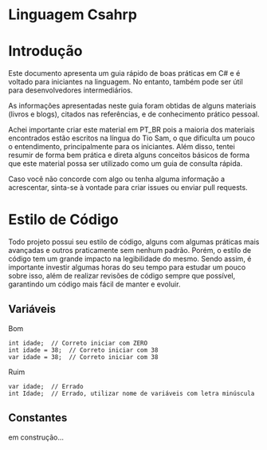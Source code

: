 # Linguagem Csahrp

# Introdução

Este documento apresenta um guia rápido de boas práticas em C# e é voltado para iniciantes na linguagem. No entanto, também pode ser útil para desenvolvedores intermediários.

As informações apresentadas neste guia foram obtidas de alguns materiais (livros e blogs), citados nas referências, e de conhecimento prático pessoal.

Achei importante criar este material em PT_BR pois a maioria dos materiais encontrados estão escritos na língua do Tio Sam, o que dificulta um pouco o entendimento, principalmente para os iniciantes. Além disso, tentei resumir de forma bem prática e direta alguns conceitos básicos de forma que este material possa ser utilizado como um guia de consulta rápida.

Caso você não concorde com algo ou tenha alguma informação a acrescentar, sinta-se à vontade para criar issues ou enviar pull requests.

# Estilo de Código

Todo projeto possui seu estilo de código, alguns com algumas práticas mais avançadas e outros praticamente sem nenhum padrão. Porém, o estilo de código tem um grande impacto na legibilidade do mesmo. Sendo assim, é importante investir algumas horas do seu tempo para estudar um pouco sobre isso, além de realizar revisões de código sempre que possível, garantindo um código mais fácil de manter e evoluir.

## Variáveis

Bom

```
int idade;  // Correto iniciar com ZERO
int idade = 38;  // Correto iniciar com 38
var idade = 38;  // Correto iniciar com 38
```

Ruim

```
var idade;  // Errado
int Idade;  // Errado, utilizar nome de variáveis com letra minúscula
```

## Constantes

em construção...

